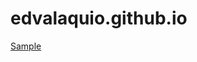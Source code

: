 # edvalaquio.github.io

[Sample](paymaya://paybills?biller=MAYACC_API&account_number=486468******5134&amount=1000&other_fields={%22accountNumber%22%3A%22656159125631%22%2C%22cardId%22%3A%22e7efe9f2-8d9a-4ba5-905b-e2f5acbf29d4%22})
